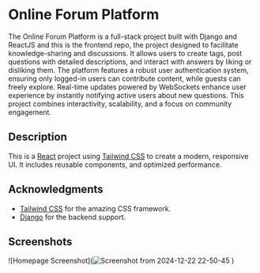 # Online Forum Platform
The Online Forum Platform is a full-stack project built with Django and ReactJS and this is the frontend repo, the project designed to facilitate knowledge-sharing and discussions. It allows users to create tags, post questions with detailed descriptions, and interact with answers by liking or disliking them. The platform features a robust user authentication system, ensuring only logged-in users can contribute content, while guests can freely explore. Real-time updates powered by WebSockets enhance user experience by instantly notifying active users about new questions. This project combines interactivity, scalability, and a focus on community engagement.


## Description
This is a [React](https://reactjs.org/) project using [Tailwind CSS](https://tailwindcss.com/) to create a modern, responsive UI. It includes reusable components, and optimized performance.



## Acknowledgments
- [Tailwind CSS](https://tailwindcss.com/) for the amazing CSS framework.
- [Django](https://www.djangoproject.com/) for the backend support.



## Screenshots
![Homepage Screenshot](![Screenshot from 2024-12-22 22-50-45](https://github.com/user-attachments/assets/cc8f3c32-4e77-476e-bf2c-296dc5327ff2)
)
